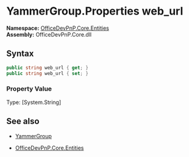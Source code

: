 # YammerGroup.Properties web_url
**Namespace:** [OfficeDevPnP.Core.Entities](OfficeDevPnP.Core.Entities.md)  
**Assembly:** OfficeDevPnP.Core.dll  
## Syntax
```C#
public string web_url { get; }
public string web_url { set; }
```

### Property Value
Type: [System.String] 

## See also
- [YammerGroup](YammerGroup.md) 

- [OfficeDevPnP.Core.Entities](OfficeDevPnP.Core.Entities.md)
